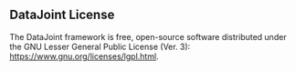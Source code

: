 ## DataJoint License

The DataJoint framework is free, open-source software distributed under the GNU Lesser General Public License (Ver. 3): https://www.gnu.org/licenses/lgpl.html.
